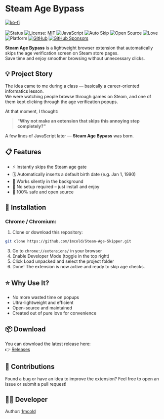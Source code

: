 # Steam Age Bypass
[![ko-fi](https://ko-fi.com/img/githubbutton_sm.svg)](https://ko-fi.com/1mcold)<br><br>
![Status](https://img.shields.io/badge/Status-Stable-green)
![License: MIT](https://img.shields.io/badge/License-MIT-blue.svg)
![JavaScript](https://img.shields.io/badge/Made%20with-JavaScript-yellow?logo=javascript&logoColor=white)
![Auto Skip](https://img.shields.io/badge/Feature-Age%20Gate%20Skipper-orange)
![Open Source](https://badgen.net/badge/Open%20Source/Yes/green)
![Love](https://img.shields.io/badge/Made%20with-%E2%9D%A4-red)
![Platform](https://img.shields.io/badge/Platform-Chrome%20%7C%20Chromium-black)
[![GitHub](https://img.shields.io/badge/GitHub-Profile-181717?logo=github)](https://github.com/1mcold)
[![GitHub Sponsors](https://img.shields.io/badge/Sponsor-GitHub-lightgrey?logo=github)](https://github.com/sponsors/1mcold)

**Steam Age Bypass** is a lightweight browser extension that automatically skips the age verification screen on Steam store pages.  
Save time and enjoy smoother browsing without unnecessary clicks.


## 💡 Project Story

The idea came to me during a class — basically a career-oriented informatics lesson.  
We were watching people browse through games on Steam, and one of them kept clicking through the age verification popups.

At that moment, I thought:

> **"Why not make an extension that skips this annoying step completely?"**

A few lines of JavaScript later — **Steam Age Bypass** was born.


## 📋 Features

- ⚡ Instantly skips the Steam age gate  
- 🗓️ Automatically inserts a default birth date (e.g. Jan 1, 1990)  
- 🧠 Works silently in the background  
- 🧩 No setup required – just install and enjoy  
- 🔐 100% safe and open source  


## 🧩 Installation

### Chrome / Chromium:

1. Clone or download this repository:
```bash
git clone https://github.com/1mcold/Steam-Age-Skipper.git
```
3. Go to `chrome://extensions/` in your browser
4. Enable Developer Mode (toggle in the top right)
5. Click Load unpacked and select the project folder
6. Done! The extension is now active and ready to skip age checks.

## ⭐ Why Use It?

- No more wasted time on popups
- Ultra-lightweight and efficient
- Open-source and maintained
- Created out of pure love for convenience

## 📦 Download

You can download the latest release here:  
👉 [Releases](https://github.com/1mcold/TagFlow/releases)

## 🤝 Contributions
Found a bug or have an idea to improve the extension?
Feel free to open an issue or submit a pull request!

## 🧑‍💻 Developer
Author: [1mcold](https://github.com/1mcold)
